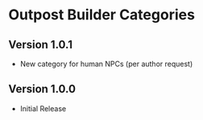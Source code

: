 # Outpost Builder Categories

## Version 1.0.1
* New category for human NPCs (per author request)

## Version 1.0.0
* Initial Release
